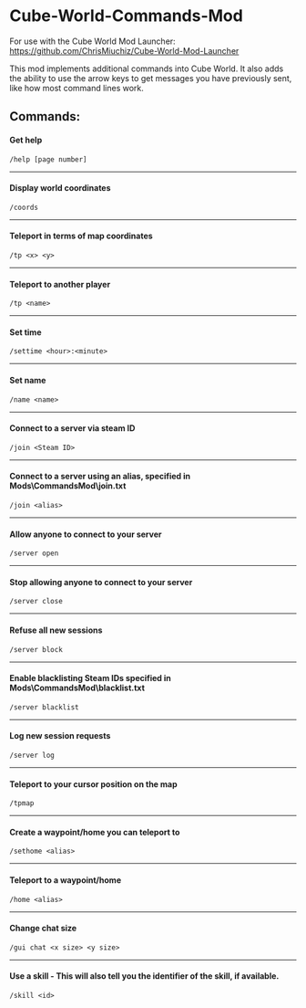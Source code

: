 # Cube-World-Commands-Mod
For use with the Cube World Mod Launcher: https://github.com/ChrisMiuchiz/Cube-World-Mod-Launcher

This mod implements additional commands into Cube World. It also adds the ability to use the arrow keys to get messages you have previously sent, like how most command lines work.

## Commands:
 #### Get help
  
    /help [page number]

 ---
 
 #### Display world coordinates
  
    /coords
    
 ---
 
 #### Teleport in terms of map coordinates

    /tp <x> <y>
 
 ---
 
 #### Teleport to another player

    /tp <name>
 
 ---
 
 #### Set time
 
    /settime <hour>:<minute>
    
 ---
 
 #### Set name
 
    /name <name>
    
 ---
 
 #### Connect to a server via steam ID
 
    /join <Steam ID>
    
 ---
 
 #### Connect to a server using an alias, specified in Mods\CommandsMod\join.txt
 
    /join <alias>
    
 ---
 
 #### Allow anyone to connect to your server
 
    /server open
    
 ---
 
 #### Stop allowing anyone to connect to your server
 
    /server close
    
 ---
 
 #### Refuse all new sessions
 
    /server block
    
 ---
 
 #### Enable blacklisting Steam IDs specified in Mods\CommandsMod\blacklist.txt
 
    /server blacklist
    
 ---
 
 #### Log new session requests
 
    /server log
    
 ---
 
 #### Teleport to your cursor position on the map
 
    /tpmap
	
 ---
 
 #### Create a waypoint/home you can teleport to 
 
    /sethome <alias>
	
 ---
 
 #### Teleport to a waypoint/home
 
    /home <alias>
	
 ---

 #### Change chat size
 
    /gui chat <x size> <y size>
	
 ---
 
 #### Use a skill - This will also tell you the identifier of the skill, if available.
 
    /skill <id>
    
    